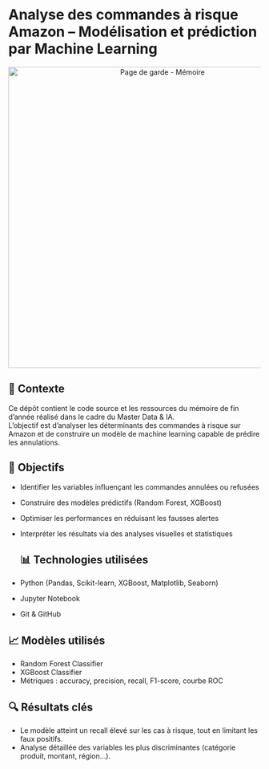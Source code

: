 # Analyse des commandes à risque Amazon – Modélisation et prédiction par Machine Learning
<p align="center">
  <img src="https://tse2.mm.bing.net/th?id=OIP.RW4mrDzlNTg10qxa9bF-1wHaFL&r=0&pid=Api" alt="Page de garde - Mémoire" width="600"/>
</p>


## 📘 Contexte

Ce dépôt contient le code source et les ressources du mémoire de fin d’année réalisé dans le cadre du Master Data & IA.  
L’objectif est d’analyser les déterminants des commandes à risque sur Amazon et de construire un modèle de machine learning capable de prédire les annulations.

## 🧠 Objectifs

- Identifier les variables influençant les commandes annulées ou refusées
- Construire des modèles prédictifs (Random Forest, XGBoost)
- Optimiser les performances en réduisant les fausses alertes
- Interpréter les résultats via des analyses visuelles et statistiques

  ## 📊 Technologies utilisées

- Python (Pandas, Scikit-learn, XGBoost, Matplotlib, Seaborn)
- Jupyter Notebook
- Git & GitHub

## 📈 Modèles utilisés

- Random Forest Classifier
- XGBoost Classifier
- Métriques : accuracy, precision, recall, F1-score, courbe ROC

## 🔍 Résultats clés

- Le modèle atteint un recall élevé sur les cas à risque, tout en limitant les faux positifs.
- Analyse détaillée des variables les plus discriminantes (catégorie produit, montant, région…).
